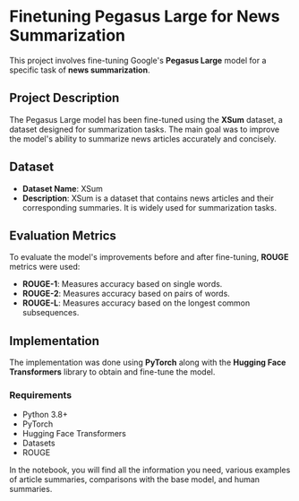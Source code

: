 # Finetuning Pegasus Large for News Summarization

This project involves fine-tuning Google's **Pegasus Large** model for a specific task of **news summarization**.

## Project Description

The Pegasus Large model has been fine-tuned using the **XSum** dataset, a dataset designed for summarization tasks. The main goal was to improve the model's ability to summarize news articles accurately and concisely.

## Dataset

- **Dataset Name**: XSum
- **Description**: XSum is a dataset that contains news articles and their corresponding summaries. It is widely used for summarization tasks.

## Evaluation Metrics

To evaluate the model's improvements before and after fine-tuning, **ROUGE** metrics were used:

- **ROUGE-1**: Measures accuracy based on single words.
- **ROUGE-2**: Measures accuracy based on pairs of words.
- **ROUGE-L**: Measures accuracy based on the longest common subsequences.

## Implementation

The implementation was done using **PyTorch** along with the **Hugging Face Transformers** library to obtain and fine-tune the model.

### Requirements

- Python 3.8+
- PyTorch
- Hugging Face Transformers
- Datasets
- ROUGE

In the notebook, you will find all the information you need, various examples of article summaries, comparisons with the base model, and human summaries.
